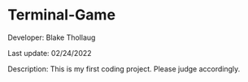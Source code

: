 # Terminal-Game
Developer: Blake Thollaug

Last update: 02/24/2022

Description: This is my first coding project. Please judge accordingly.
